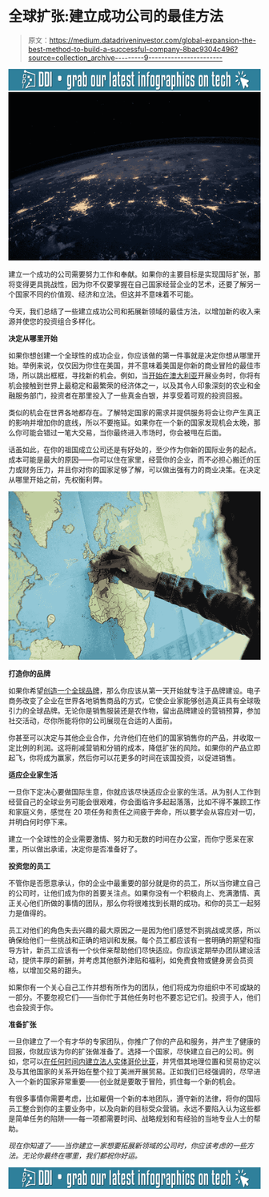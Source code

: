 # 全球扩张:建立成功公司的最佳方法

> 原文：<https://medium.datadriveninvestor.com/global-expansion-the-best-method-to-build-a-successful-company-8bac9304c496?source=collection_archive---------9----------------------->

[![](img/500465dbda1e7f28561c507d93507ea7.png)](http://www.track.datadriveninvestor.com/InfoSplit)![](img/7ac21d29ce497a4773b0db3e232a886e.png)

建立一个成功的公司需要努力工作和奉献。如果你的主要目标是实现国际扩张，那将变得更具挑战性，因为你不仅要掌握在自己国家经营企业的艺术，还要了解另一个国家不同的价值观、经济和立法。但这并不意味着不可能。

今天，我们总结了一些建立成功公司和拓展新领域的最佳方法，以增加新的收入来源并使您的投资组合多样化。

**决定从哪里开始**

如果你想创建一个全球性的成功企业，你应该做的第一件事就是决定你想从哪里开始。举例来说，仅仅因为你住在美国，并不意味着美国是你新的商业冒险的最佳市场，所以跳出框框，寻找新的机会。例如，当[开始在澳大利亚](https://www.bizlatinhub.com/5-reasons-expand-business-to-australia/)开展业务时，你将有机会接触到世界上最稳定和最繁荣的经济体之一，以及其令人印象深刻的农业和金融服务部门，投资者在那里投入了一些真金白银，并享受着可观的投资回报。

类似的机会在世界各地都存在。了解特定国家的需求并提供服务将会让你产生真正的影响并增加你的底线，所以不要拖延。如果你在一个新的国家发现机会太晚，那么你可能会错过一笔大交易，当你最终进入市场时，你会被甩在后面。

话虽如此，在你的祖国成立公司还是有好处的，至少作为你新的国际业务的起点。成本可能是最大的原因——你可以住在家里，经营你的企业，而不必担心搬迁的压力或财务压力，并且你对你的国家足够了解，可以做出强有力的商业决策。在决定从哪里开始之前，先权衡利弊。

![](img/4373095c7e3df944e3a1c4372b7a845b.png)

**打造你的品牌**

如果你希望[创造一个全球品牌](https://www.dailypress.com/news/community/spotlight/dp-ugc-article-the-playbook-for-business-expansion-to-latin-2018-12-09-story.html)，那么你应该从第一天开始就专注于品牌建设。电子商务改变了企业在世界各地销售商品的方式，它使企业家能够创造真正具有全球吸引力的全球品牌。无论你是销售服装还是农作物，留出品牌建设的营销预算，参加社交活动，尽你所能将你的公司展现在合适的人面前。

你甚至可以决定与其他企业合作，允许他们在他们的国家销售你的产品，并收取一定比例的利润。这将削减营销和分销的成本，降低扩张的风险。如果你的产品立即起飞，你将成为赢家，然后你可以花更多的时间在该国投资，以促进销售。

**适应企业家生活**

一旦你下定决心要做国际生意，你就应该尽快适应企业家的生活。从为别人工作到经营自己的全球业务可能会很艰难，你会面临许多起起落落，比如不得不兼顾工作和家庭义务，感觉在 20 项任务和责任之间疲于奔命，所以要学会从容应对一切，并明白何时停下来。

建立一个全球性的企业需要激情、努力和无数的时间在办公室，而你宁愿呆在家里，所以做出承诺，决定你是否准备好了。

**投资您的员工**

不管你是否愿意承认，你的企业中最重要的部分就是你的员工，所以当你建立自己的公司时，让他们成为你的首要关注点。如果你没有一个积极向上、充满激情、真正关心他们所做的事情的团队，那么你将很难找到长期的成功。和你的员工一起努力是值得的。

员工对他们的角色失去兴趣的最大原因之一是因为他们感觉不到挑战或灵感，所以确保给他们一些挑战和正确的培训和发展。每个员工都应该有一套明确的期望和指导方针，新员工应该有一个伙伴来帮助他们尽快适应。你应该定期举办团队建设活动，提供丰厚的薪酬，并考虑其他额外津贴和福利，如免费食物或健身房会员资格，以增加交易的甜头。

如果你有一个关心自己工作并想有所作为的团队，他们将成为你组织中不可或缺的一部分。不要忽视它们——当你忙于其他任务时也不要忘记它们。投资于人，他们也会投资于你。

**准备扩张**

一旦你建立了一个有才华的专家团队，你推广了你的产品和服务，并产生了健康的回报，你就应该为你的扩张做准备了。选择一个国家，尽快建立自己的公司。例如，您可以[在任何时间内建立法人实体哥伦比亚](https://www.bizlatinhub.com/company-formation/company-formation-incorporation-registration-colombia/)，并凭借其地理位置和贸易协定以及与其他国家的关系开始在整个拉丁美洲开展贸易。正如我们已经强调的，尽早进入一个新的国家非常重要——创业就是要敢于冒险，抓住每一个新的机会。

有很多事情你需要考虑，比如雇佣一个新的本地团队，遵守新的法律，将你的国际员工整合到你的主要业务中，以及向新的目标受众营销。永远不要陷入认为这些都是简单任务的陷阱——每一项都需要时间、战略规划和有经验的当地专业人士的帮助。

*现在你知道了——当你建立一家想要拓展新领域的公司时，你应该考虑的一些方法。无论你最终在哪里，我们都祝你好运。*

[![](img/500465dbda1e7f28561c507d93507ea7.png)](http://www.track.datadriveninvestor.com/InfoSplit)